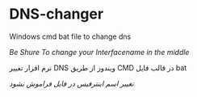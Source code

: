 # DNS-changer

Windows cmd bat file to change dns

*Be Shure To change your Interfacename in the middle*

نرم افزار تغییر DNS ویندوز از طریق CMD در قالب فایل bat

*تغییر اسم اینترفیس در فایل فراموش نشود*
